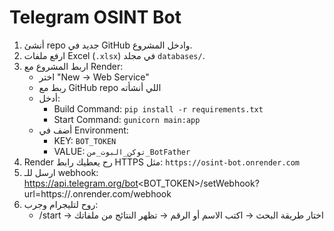 # Telegram OSINT Bot

1. أنشئ repo جديد في GitHub وادخل المشروع.
2. ارفع ملفات Excel (`.xlsx`) في مجلد `databases/`.
3. اربط المشروع مع Render:
   - اختر "New → Web Service"
   - ربط مع GitHub repo اللي أنشأته
   - أدخل:
     - Build Command: `pip install -r requirements.txt`
     - Start Command: `gunicorn main:app`
   - أضف في Environment:
     - KEY: `BOT_TOKEN`
     - VALUE: `توكن_البوت_من_BotFather`
4. Render رح يعطيك رابط HTTPS مثل: `https://osint-bot.onrender.com`
5. ارسل للـ webhook:
https://api.telegram.org/bot<BOT_TOKEN>/setWebhook?url=https://<your-app>.onrender.com/webhook
6. روح لتليجرام وجرب:
   - /start → اختار طريقة البحث → اكتب الاسم أو الرقم → تظهر النتائج من ملفاتك

